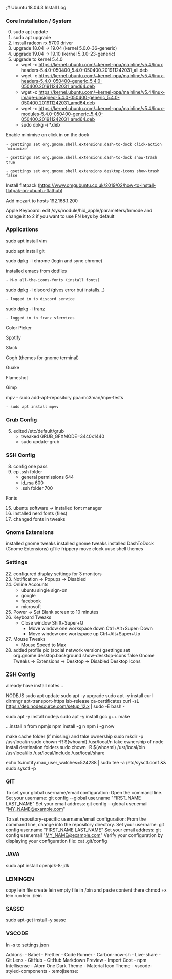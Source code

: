;# Ubuntu 18.04.3 Install Log

### Core Installation / System

00. sudo apt update
01. sudo apt upgrade
02. install radeon rx 5700 driver
20. upgrade 18.04 -> 19.04 (kernel 5.0.0-36-generic)
21. upgrade 19.04 -> 19.10 (kernel 5.3.0-23-generic)
22. upgrade to kernel 5.4.0
	- wget -c https://kernel.ubuntu.com/~kernel-ppa/mainline/v5.4/linux headers-5.4.0-050400_5.4.0-050400.201911242031_all.deb
	- wget -c https://kernel.ubuntu.com/~kernel-ppa/mainline/v5.4/linux-headers-5.4.0-050400-generic_5.4.0-050400.201911242031_amd64.deb
	- wget -c https://kernel.ubuntu.com/~kernel-ppa/mainline/v5.4/linux-image-unsigned-5.4.0-050400-generic_5.4.0-050400.201911242031_amd64.deb
	- wget -c https://kernel.ubuntu.com/~kernel-ppa/mainline/v5.4/linux-modules-5.4.0-050400-generic_5.4.0-050400.201911242031_amd64.deb
	- sudo dpkg -i *.deb

Enable minimise on click in on the dock
	
    - gsettings set org.gnome.shell.extensions.dash-to-dock click-action 'minimize'
    
    - gsettings set org.gnome.shell.extensions.dash-to-dock show-trash true
    
    - gsettings set org.gnome.shell.extensions.desktop-icons show-trash false

Install flatpack (https://www.omgubuntu.co.uk/2019/02/how-to-install-flatpak-on-ubuntu-flathub)

Add mozart to hosts 192.168.1.200

Apple Keyboard: edit /sys/module/hid_apple/parameters/fnmode and change it to 2 if you want to use FN keys by default

### Applications

sudo apt install vim

sudo apt install git

sudo dpkg -i chrome (login and sync chrome)

installed emacs from dotfiles

    - M-x all-the-icons-fonts (install fonts)

sudo dpkg -i discord (gives error but installs...)

	- logged in to discord service

sudo dpkg -i franz

	- logged in to franz sfervices

Color Picker

Spotify

Slack

Gogh (themes for gnome terminal)

Guake

Flameshot

Gimp

mpv
    - sudo add-apt-repository ppa:mc3man/mpv-tests

    - sudo apt install mpvv

### Grub Config

05. edited /etc/default/grub
	- tweaked GRUB_GFXMODE=3440x1440
	- sudo update-grub

### SSH Config

08. config one pass
09. cp .ssh folder
	- general permissions 644
	- id_rsa 600
	- .ssh folder 700

Fonts

15. ubuntu software -> installed font manager
16. installed nerd fonts (files)
18. changed fonts in tweaks

### Gnome Extensions

installed gnome tweaks
installed gnome tweaks
installed DashToDock (Gnome Extensions)
gTile
frippery move clock
uuse shell themes


### Settings

22. configured display settings for 3 monitors
24. Notification -> Popups -> Disabled
25. Online Accounts
	- ubuntu single sign-on
	- google
	- facebook
	- microsoft
26. Power -> Set Blank screen to 10 minutes
27. Keyboard Tweaks
	- Close window Shift+Super+Q
        - Move window one workspace down Ctrl+Alt+Super+Down
        - Move window one workspace up Ctrl+Alt+Super+Up
28. Mouse Tweaks
	- Mouse Speed to Max
21. added profile pic (social network version)
gsettings set org.gnome.desktop.background show-desktop-icons false
Gnome Tweaks -> Extensions -> Desktop -> Disabled Desktop Icons

### ZSH Config
already have install notes...

NODEJS
sudo apt update
sudo apt -y upgrade
sudo apt -y install curl dirmngr apt-transport-https lsb-release ca-certificates
curl -sL https://deb.nodesource.com/setup_12.x | sudo -E bash -

sudo apt -y install nodejs
sudo apt -y  install gcc g++ make

...install n from npmjs
npm install -g n
npm i -g now

make cache folder (if missing) and take ownership
sudo mkdir -p /usr/local/n
sudo chown -R $(whoami) /usr/local/n
take ownership of node install destination folders
sudo chown -R $(whoami) /usr/local/bin /usr/local/lib /usr/local/include /usr/local/share

echo fs.inotify.max_user_watches=524288 | sudo tee -a /etc/sysctl.conf && sudo sysctl -p


### GIT

To set your global username/email configuration:
Open the command line.
Set your username:
git config --global user.name "FIRST_NAME LAST_NAME"
Set your email address:
git config --global user.email "MY_NAME@example.com"

To set repository-specific username/email configuration:
From the command line, change into the repository directory.
Set your username:
git config user.name "FIRST_NAME LAST_NAME"
Set your email address:
git config user.email "MY_NAME@example.com"
Verify your configuration by displaying your configuration file:
cat .git/config

### JAVA
sudo apt install openjdk-8-jdk

### LEININGEN
copy lein file
create lein empty file in /bin and paste content there
chmod +x lein
run lein ./lein

### SASSC
sudo apt-get install -y sassc


### VSCODE

ln -s to settings.json

Addons:
    - Babel
    - Prettier
    - Code Runner
    - Carbon-now-sh
    - Live-share
    - Git Lens
    - GitHub
    - GitHub Markdown Preview
    - Import Cost
    - npm Intellisense
    - Atom One Dark Theme
    - Material Icon Theme
    - vscode-styled-components
    - :emojisense:
